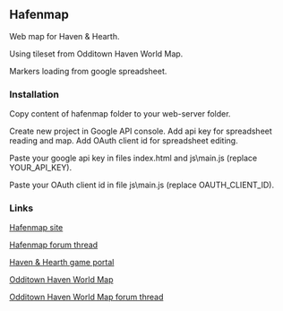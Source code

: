 ## Hafenmap

Web map for Haven & Hearth.

Using tileset from Odditown Haven World Map.

Markers loading from google spreadsheet.


### Installation

Copy content of hafenmap folder to your web-server folder.

Create new project in Google API console. Add api key for spreadsheet reading and map. Add OAuth client id for spreadsheet editing.

Paste your google api key in files index.html and js\main.js (replace YOUR_API_KEY).

Paste your OAuth client id in file js\main.js (replace OAUTH_CLIENT_ID).


### Links
[Hafenmap site](http://hafenmap-jodd.rhcloud.com/)

[Hafenmap forum thread](http://www.havenandhearth.com/forum/viewtopic.php?f=49&t=51908)

[Haven & Hearth game portal](http://www.havenandhearth.com/portal/)

[Odditown Haven World Map](http://odditown.com/haven/map/)

[Odditown Haven World Map forum thread](http://www.havenandhearth.com/forum/viewtopic.php?f=49&t=46918)
